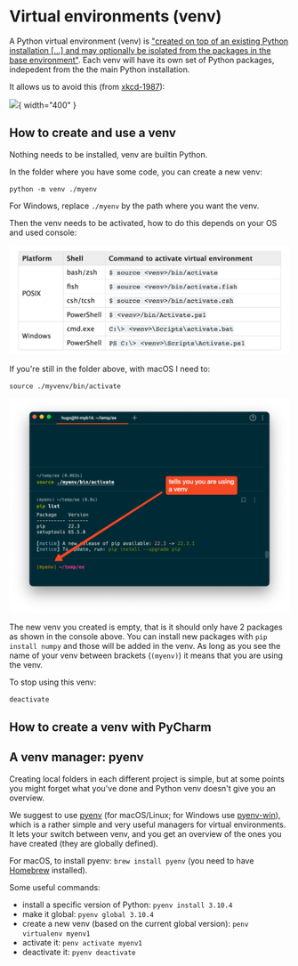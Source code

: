 
# Virtual environments (venv)


A Python virtual environment (venv) is ["created on top of an existing Python installation [...] and may optionally be isolated from the packages in the base environment"](https://docs.python.org/3/library/venv.html).
Each venv will have its own set of Python packages, indepedent from the the main Python installation.

It allows us to avoid this (from [xkcd-1987](https://xkcd.com/1987/)):

![](https://imgs.xkcd.com/comics/python_environment_2x.png){ width="400" }



## How to create and use a venv

Nothing needs to be installed, venv are builtin Python.

In the folder where you have some code, you can create a new venv:

```
python -m venv ./myenv
```

For Windows, replace `./myenv` by the path where you want the venv.

Then the venv needs to be activated, how to do this depends on your OS and used console:

![](img/activate.png)

If you're still in the folder above, with macOS I need to:

```
source ./myvenv/bin/activate
```

![](img/cli.png)


The new venv you created is empty, that is it should only have 2 packages as shown in the console above.
You can install new packages with `pip install numpy` and those will be added in the venv.
As long as you see the name of your venv between brackets (`(myenv)`) it means that you are using the venv.

To stop using this venv:

```
deactivate
```


## How to create a venv with PyCharm



## A venv manager: pyenv

Creating local folders in each different project is simple, but at some points you might forget what you've done and Python venv doesn't give you an overview.

We suggest to use [pyenv](https://github.com/pyenv/pyenv) (for macOS/Linux; for Windows use [pyenv-win](https://github.com/pyenv-win/pyenv-win)), which is a rather simple and very useful managers for virtual environments.
It lets your switch between venv, and you get an overview of the ones you have created (they are globally defined).

For macOS, to install pyenv: `brew install pyenv` (you need to have [Homebrew](https://brew.sh/) installed).

Some useful commands:

  - install a specific version of Python: `pyenv install 3.10.4`
  - make it global: `pyenv global 3.10.4`
  - create a new venv (based on the current global version): `penv virtualenv myenv1`
  - activate it: `penv activate myenv1`
  - deactivate it: `pyenv deactivate`

